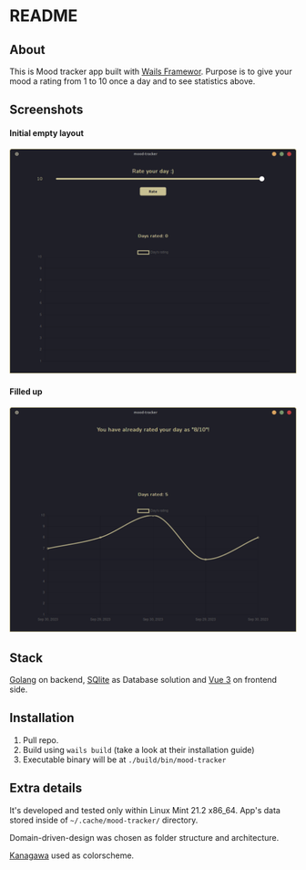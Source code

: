 # README

## About
This is Mood tracker app built with [Wails Framewor](https://wails.io/). Purpose is to give your mood a rating from 1 to 10 once a day and to see statistics above.

## Screenshots
#### Initial empty layout
![Empty](/assets/empty-day.webp)

#### Filled up
![Filled up](/assets/rated-day-with-chart.webp)

## Stack
[Golang](https://go.dev/) on backend, [SQlite](https://www.sqlite.org/index.html) as Database solution and [Vue 3](https://vuejs.org/) on frontend side.

## Installation
1. Pull repo.
2. Build using `wails build` (take a look at their installation guide)
3. Executable binary will be at `./build/bin/mood-tracker`
   
## Extra details
It's developed and tested only within Linux Mint 21.2 x86_64. App's data stored inside of `~/.cache/mood-tracker/` directory.

Domain-driven-design was chosen as folder structure and architecture.

[Kanagawa](https://github.com/rebelot/kanagawa.nvim) used as colorscheme.

